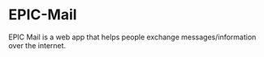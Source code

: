 # EPIC-Mail
EPIC Mail is a web app that helps people exchange messages/information over the internet.
